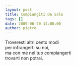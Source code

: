 ```yaml
---
layout: post
title: Compiangiti Da Solo
tags: []
date: 2009-06-20 14:00:00
author: pietro
---
```

Troveresti altri cento modi<br/>per infrangerti su noi,<br/>ma con me nel tuo compiangerti<br/>trovarti non potrai.
